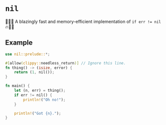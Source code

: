 # `nil`

🦀🚀🔥 A blazingly fast and memory-efficient implementation of `if err != nil` 🔥🚀🦀

## Example

```rust
use nil::prelude::*;

#[allow(clippy::needless_return)] // Ignore this line.
fn thing() -> (isize, error) {
    return (1, nil());
}

fn main() {
    let (n, err) = thing();
    if err != nil() {
        println!("Oh no!");
    }

    println!("Got {n}.");
}
```

